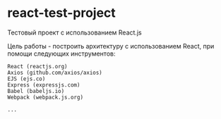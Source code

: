 # react-test-project
Тестовый проект с использованием React.js

Цель работы - построить архитектуру с использованием React, при помощи следующих инструментов:

    React (reactjs.org)
    Axios (github.com/axios/axios)
    EJS (ejs.co)
    Express (expressjs.com)
    Babel (babeljs.io)
    Webpack (webpack.js.org)
    
    ...

